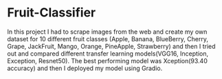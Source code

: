 # Fruit-Classifier
In this project I had to scrape images from the web and create my own dataset for 10 different fruit classes (Apple, Banana, BlueBerry, Cherry, Grape, JackFruit, Mango, Orange, PineApple, Strawberry) and then I tried out and compared different transfer learning models(VGG16, Inception, Exception, Resnet50). The best performing model was Xception(93.40 accuracy) and then I deployed my model using Gradio.
